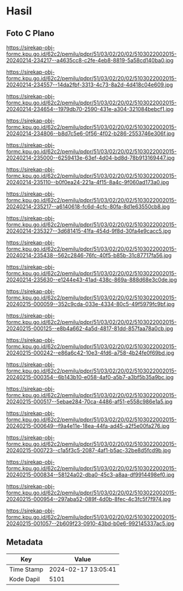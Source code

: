 # Hasil

## Foto C Plano

https://sirekap-obj-formc.kpu.go.id/62c2/pemilu/pdpr/51/03/02/20/02/5103022002015-20240214-234217--a4635cc8-c2fe-4eb8-8819-5a58cd140ba0.jpg

https://sirekap-obj-formc.kpu.go.id/62c2/pemilu/pdpr/51/03/02/20/02/5103022002015-20240214-234557--14da2fbf-3313-4c73-8a2d-4d418c04e609.jpg

https://sirekap-obj-formc.kpu.go.id/62c2/pemilu/pdpr/51/03/02/20/02/5103022002015-20240214-234654--1979db70-2590-431e-a304-321084bebcf1.jpg

https://sirekap-obj-formc.kpu.go.id/62c2/pemilu/pdpr/51/03/02/20/02/5103022002015-20240214-234806--b8d7c5e6-0f56-4f02-b286-2553746e306f.jpg

https://sirekap-obj-formc.kpu.go.id/62c2/pemilu/pdpr/51/03/02/20/02/5103022002015-20240214-235000--6259413e-63ef-4d04-bd8d-78b913169447.jpg

https://sirekap-obj-formc.kpu.go.id/62c2/pemilu/pdpr/51/03/02/20/02/5103022002015-20240214-235110--b0f0ea24-221a-4f15-8a4c-9f060ad173a0.jpg

https://sirekap-obj-formc.kpu.go.id/62c2/pemilu/pdpr/51/03/02/20/02/5103022002015-20240214-235217--a6140618-fc6d-4cfc-80fa-8d1e63550cb8.jpg

https://sirekap-obj-formc.kpu.go.id/62c2/pemilu/pdpr/51/03/02/20/02/5103022002015-20240214-235327--3d681415-41fa-454d-9f8d-30fa4e9cacc5.jpg

https://sirekap-obj-formc.kpu.go.id/62c2/pemilu/pdpr/51/03/02/20/02/5103022002015-20240214-235438--562c2846-76fc-40f5-b85b-31c87717fa56.jpg

https://sirekap-obj-formc.kpu.go.id/62c2/pemilu/pdpr/51/03/02/20/02/5103022002015-20240214-235630--e1244e43-41ad-438c-869a-888d68e3c0de.jpg

https://sirekap-obj-formc.kpu.go.id/62c2/pemilu/pdpr/51/03/02/20/02/5103022002015-20240215-000059--352c9cda-033e-4334-80c5-49f5979fc9bf.jpg

https://sirekap-obj-formc.kpu.go.id/62c2/pemilu/pdpr/51/03/02/20/02/5103022002015-20240215-000125--e8b4a662-4a5d-4817-81dd-857faa78a0cb.jpg

https://sirekap-obj-formc.kpu.go.id/62c2/pemilu/pdpr/51/03/02/20/02/5103022002015-20240215-000242--e86a6c42-10e3-4fd6-a758-4b24fe0f69bd.jpg

https://sirekap-obj-formc.kpu.go.id/62c2/pemilu/pdpr/51/03/02/20/02/5103022002015-20240215-000354--6b143b10-e058-4af0-a5b7-a3bf5b35a9bc.jpg

https://sirekap-obj-formc.kpu.go.id/62c2/pemilu/pdpr/51/03/02/20/02/5103022002015-20240215-000517--5ebae284-70ca-4486-af51-e558c986e1a5.jpg

https://sirekap-obj-formc.kpu.go.id/62c2/pemilu/pdpr/51/03/02/20/02/5103022002015-20240215-000649--f9a4e11e-18ea-44fa-ad45-a2f5e00fa276.jpg

https://sirekap-obj-formc.kpu.go.id/62c2/pemilu/pdpr/51/03/02/20/02/5103022002015-20240215-000723--c1a5f3c5-2087-4af1-b5ac-32be8d5fcd9b.jpg

https://sirekap-obj-formc.kpu.go.id/62c2/pemilu/pdpr/51/03/02/20/02/5103022002015-20240215-000834--58124a02-dba0-45c3-a8aa-df9914498ef0.jpg

https://sirekap-obj-formc.kpu.go.id/62c2/pemilu/pdpr/51/03/02/20/02/5103022002015-20240215-000954--297aba52-089f-4d0b-8fec-4c3fc5f7f974.jpg

https://sirekap-obj-formc.kpu.go.id/62c2/pemilu/pdpr/51/03/02/20/02/5103022002015-20240215-001057--2b609f23-0910-43bd-b0e6-992145337ac5.jpg


## Metadata

| Key        | Value               |
| ---------- | ------------------- |
| Time Stamp | 2024-02-17 13:05:41 |
| Kode Dapil | 5101                |



